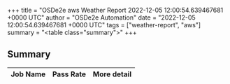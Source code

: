 +++
title = "OSDe2e aws Weather Report 2022-12-05 12:00:54.639467681 +0000 UTC"
author = "OSDe2e Automation"
date = "2022-12-05 12:00:54.639467681 +0000 UTC"
tags = ["weather-report", "aws"]
summary = "<table class=\"summary\"></table>"
+++
## Summary

| Job Name | Pass Rate | More detail |
|----------|-----------|-------------|




